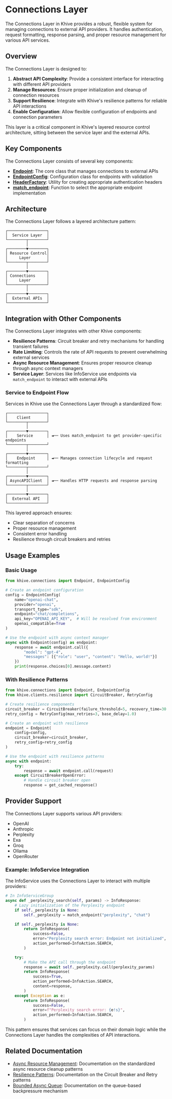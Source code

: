 # Connections Layer

The Connections Layer in Khive provides a robust, flexible system for managing
connections to external API providers. It handles authentication, request
formatting, response parsing, and proper resource management for various API
services.

## Overview

The Connections Layer is designed to:

1. **Abstract API Complexity**: Provide a consistent interface for interacting
   with different API providers
2. **Manage Resources**: Ensure proper initialization and cleanup of connection
   resources
3. **Support Resilience**: Integrate with Khive's resilience patterns for
   reliable API interactions
4. **Enable Configuration**: Allow flexible configuration of endpoints and
   connection parameters

This layer is a critical component in Khive's layered resource control
architecture, sitting between the service layer and the external APIs.

## Key Components

The Connections Layer consists of several key components:

- **[Endpoint](endpoint.md)**: The core class that manages connections to
  external APIs
- **[EndpointConfig](endpoint_config.md)**: Configuration class for endpoints
  with validation
- **[HeaderFactory](header_factory.md)**: Utility for creating appropriate
  authentication headers
- **[match_endpoint](match_endpoint.md)**: Function to select the appropriate
  endpoint implementation

## Architecture

The Connections Layer follows a layered architecture pattern:

```
┌─────────────────┐
│  Service Layer  │
└────────┬────────┘
         │
┌────────▼────────┐
│ Resource Control│
│     Layer       │
└────────┬────────┘
         │
┌────────▼────────┐
│ Connections     │
│     Layer       │
└────────┬────────┘
         │
┌────────▼────────┐
│  External APIs  │
└─────────────────┘
```

## Integration with Other Components

The Connections Layer integrates with other Khive components:

- **Resilience Patterns**: Circuit breaker and retry mechanisms for handling
  transient failures
- **Rate Limiting**: Controls the rate of API requests to prevent overwhelming
  external services
- **Async Resource Management**: Ensures proper resource cleanup through async
  context managers
- **Service Layer**: Services like InfoService use endpoints via
  `match_endpoint` to interact with external APIs

### Service to Endpoint Flow

Services in Khive use the Connections Layer through a standardized flow:

```
┌─────────────────┐
│    Client       │
└────────┬────────┘
         │
┌────────▼────────┐
│    Service      │ ◄── Uses match_endpoint to get provider-specific endpoints
└────────┬────────┘
         │
┌────────▼────────┐
│    Endpoint     │ ◄── Manages connection lifecycle and request formatting
└────────┬────────┘
         │
┌────────▼────────┐
│ AsyncAPIClient  │ ◄── Handles HTTP requests and response parsing
└────────┬────────┘
         │
┌────────▼────────┐
│  External API   │
└─────────────────┘
```

This layered approach ensures:

- Clear separation of concerns
- Proper resource management
- Consistent error handling
- Resilience through circuit breakers and retries

## Usage Examples

### Basic Usage

```python
from khive.connections import Endpoint, EndpointConfig

# Create an endpoint configuration
config = EndpointConfig(
    name="openai-chat",
    provider="openai",
    transport_type="sdk",
    endpoint="chat/completions",
    api_key="OPENAI_API_KEY",  # Will be resolved from environment
    openai_compatible=True
)

# Use the endpoint with async context manager
async with Endpoint(config) as endpoint:
    response = await endpoint.call({
        "model": "gpt-4",
        "messages": [{"role": "user", "content": "Hello, world!"}]
    })
    print(response.choices[0].message.content)
```

### With Resilience Patterns

```python
from khive.connections import Endpoint, EndpointConfig
from khive.clients.resilience import CircuitBreaker, RetryConfig

# Create resilience components
circuit_breaker = CircuitBreaker(failure_threshold=5, recovery_time=30.0)
retry_config = RetryConfig(max_retries=3, base_delay=1.0)

# Create an endpoint with resilience
endpoint = Endpoint(
    config=config,
    circuit_breaker=circuit_breaker,
    retry_config=retry_config
)

# Use the endpoint with resilience patterns
async with endpoint:
    try:
        response = await endpoint.call(request)
    except CircuitBreakerOpenError:
        # Handle circuit breaker open
        response = get_cached_response()
```

## Provider Support

The Connections Layer supports various API providers:

- OpenAI
- Anthropic
- Perplexity
- Exa
- Groq
- Ollama
- OpenRouter

### Example: InfoService Integration

The InfoService uses the Connections Layer to interact with multiple providers:

```python
# In InfoServiceGroup
async def _perplexity_search(self, params) -> InfoResponse:
    # Lazy initialization of the Perplexity endpoint
    if self._perplexity is None:
        self._perplexity = match_endpoint("perplexity", "chat")

    if self._perplexity is None:
        return InfoResponse(
            success=False,
            error="Perplexity search error: Endpoint not initialized",
            action_performed=InfoAction.SEARCH,
        )

    try:
        # Make the API call through the endpoint
        response = await self._perplexity.call(perplexity_params)
        return InfoResponse(
            success=True,
            action_performed=InfoAction.SEARCH,
            content=response,
        )
    except Exception as e:
        return InfoResponse(
            success=False,
            error=f"Perplexity search error: {e!s}",
            action_performed=InfoAction.SEARCH,
        )
```

This pattern ensures that services can focus on their domain logic while the
Connections Layer handles the complexities of API interactions.

## Related Documentation

- [Async Resource Management](../core-concepts/async_resource_management.md):
  Documentation on the standardized async resource cleanup patterns
- [Resilience Patterns](../core-concepts/resilience_patterns.md): Documentation
  on the Circuit Breaker and Retry patterns
- [Bounded Async Queue](../core-concepts/async_queue.md): Documentation on the
  queue-based backpressure mechanism
